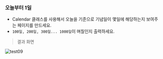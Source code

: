 ### 오늘부터 1일 

* Calendar 클래스를 사용해서 오늘을 기준으로 기념일이 몇일에 해당하는지 보여주는 페이지를 만드세요. 
 * `100일, 200일, 300일... 1000일`이 며칠인지 출력하세요.

> 결과 화면

![test09](/material/images/dulumary/web/jsp/test09_result.png)
